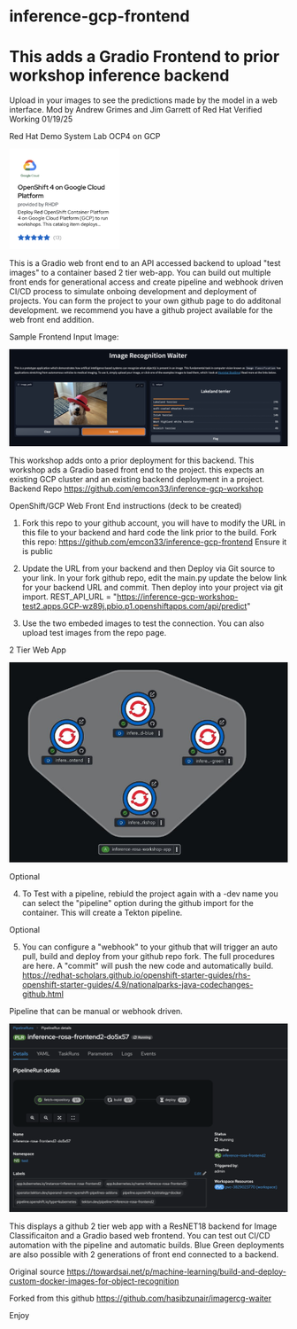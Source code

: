 # inference-gcp-frontend
# This adds a Gradio Frontend to prior workshop inference backend
Upload in your images to see the predictions made by the model in a web interface.
Mod by Andrew Grimes and Jim Garrett of Red Hat 
Verified Working 01/19/25

Red Hat Demo System Lab OCP4 on GCP 
<p align="left">
  <a href="#"><img src="./gcp.jpg" width="200"></a> <br />
  <em> 
  </em>
</p>


This is a Gradio web front end to an API accessed backend to upload "test images" to a container based 2 tier web-app. You can build out multiple front ends for generational access and create pipeline and webhook driven CI/CD process to simulate onboing development and deployment of projects. You can form the project to your own github page to do additonal development. we recommend you have a github project available for the web front end addition. 


Sample Frontend Input Image: 
<p align="left">
  <a href="#"><img src="./sample.jpeg" width="600"></a> <br />
  <em> 
  </em>
</p>

This workshop adds onto a prior deployment for this backend. This workshop ads a Gradio based front end to the project. this expects an existing GCP cluster and an existing backend deployment in a project. 
Backend Repo https://github.com/emcon33/inference-gcp-workshop

OpenShift/GCP Web Front End instructions (deck to be created) 
1. Fork this repo to your github account, you will have to modify the URL in this file to your backend and hard code the link prior to the build.
Fork this repo: https://github.com/emcon33/inference-gcp-frontend
Ensure it is public


2. Update the URL from your backend and then Deploy via Git source to your link. 
In your fork github repo, edit the main.py update the below link for your backend URL and commit. Then deploy into your project via git import. 
REST_API_URL = "https://inference-gcp-workshop-test2.apps.GCP-wz89j.pbio.p1.openshiftapps.com/api/predict"

3. Use the two embeded images to test the connection. You can also upload test images from the repo page. 

2 Tier Web App 
<p align="left">
  <a href="#"><img src="./architecture.jpg" width="600"></a> <br />
  <em> 
  </em>
</p>


Optional 

4. To Test with a pipeline, rebiuld the project again with a -dev name you can select the "pipeline" option during the github import for the container. This will create a Tekton pipeline.
   
Optional 

5. You can configure a "webhook" to your github that will trigger an auto pull, build and deploy from your github repo fork. The full procedures are here. A "commit" will push the new code and automatically build. 
https://redhat-scholars.github.io/openshift-starter-guides/rhs-openshift-starter-guides/4.9/nationalparks-java-codechanges-github.html

Pipeline that can be manual or webhook driven. 
<p align="left">
  <a href="#"><img src="./Pipeline Build.jpeg" width="600"></a> <br />
  <em> 
  </em>
</p>


This displays a github 2 tier web app with a ResNET18 backend for Image Classificaiton and a Gradio based web frontend. You can test out CI/CD automation with the pipeline and automatic builds. 
Blue Green deployments are also possible with 2 generations of front end connected to a backend. 

Original source https://towardsai.net/p/machine-learning/build-and-deploy-custom-docker-images-for-object-recognition

Forked from this github https://github.com/hasibzunair/imagercg-waiter

Enjoy
